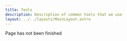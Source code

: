 ```yaml
---
title: Tools
description: Description of common tools that we use
layout: ../../layouts/MainLayout.astro
---
```

Page has not been finished
